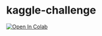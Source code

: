 # kaggle-challenge
<a href="https://github.com/team000012/kaggle-challenge/blob/main/kaggle_challenge_team12.ipynb">
  <img src="https://colab.research.google.com/assets/colab-badge.svg" alt="Open In Colab"/>
</a>
